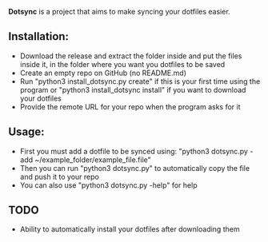 **Dotsync** is a project that aims to make syncing your dotfiles easier.

## Installation:
- Download the release and extract the folder inside and put the files inside it, in the folder where you want you dotfiles to be saved 
- Create an empty repo on GitHub (no README.md)
- Run "python3 install_dotsync.py create" if this is your first time using the program or "python3 install_dotsync install" if you want to download your dotfiles 
- Provide the remote URL for your repo when the program asks for it

## Usage:
- First you must add a dotfile to be synced using: "python3 dotsync.py -add ~/example_folder/example_file.file"
- Then you can run "python3 dotsync.py" to automatically copy the file and push it to your repo
- You can also use "python3 dotsync.py -help" for help

## TODO
- Ability to automatically install your dotfiles after downloading them
